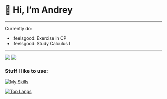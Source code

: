 # 👋 Hi, I’m **Andrey**

___

Currently do:
- :feelsgood: Exercise in CP
- :feelsgood: Study Calculus I

___

![](https://komarev.com/ghpvc/?username=calmlygrass)
![](https://www.codewars.com/users/JustAnCore/badges/small)

### Stuff I like to use:
[![My Skills](https://skillicons.dev/icons?i=cpp,cs,visualstudio,unity,git,arduino)](https://skillicons.dev)

[![Top Langs](https://github-readme-stats.vercel.app/api/top-langs/?username=calmlygrass&layout=compact&hide=purebasic)](https://github.com/anuraghazra/github-readme-stats)
